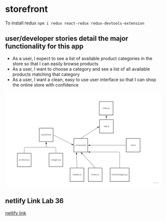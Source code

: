 # storefront

To install redux
`npm i redux react-redux redux-devtools-extension`

## user/developer stories detail the major functionality for this app

+ As a user, I expect to see a list of available product categories in the store so that I can easily browse products
+ As a user, I want to choose a category and see a list of all available products matching that category
+ As a user, I want a clean, easy to use user interface so that I can shop the online store with confidence

![UML](./uml/uml-36.jpg)

## netlify Link Lab 36
[netlify link](https://6294c04b2820432a77919ea0--beautiful-conkies-11f728.netlify.app/)
